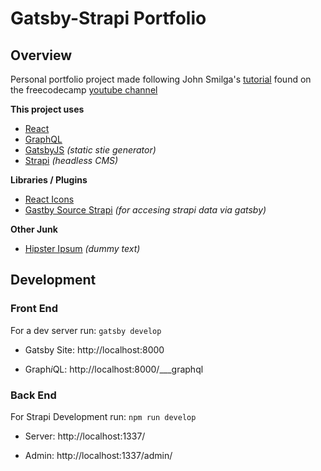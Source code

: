 # Gatsby-Strapi Portfolio

## Overview 
Personal portfolio project made following John Smilga's [tutorial](https://www.youtube.com/watch?v=Oc_ITwxiG-Y&feature=youtu.be) found on the freecodecamp [youtube channel](https://www.youtube.com/channel/UC8butISFwT-Wl7EV0hUK0BQ)

**This project uses**
- [React](https://reactjs.org/) 
- [GraphQL](https://graphql.org/)
- [GatsbyJS](https://www.gatsbyjs.org/) *(static stie generator)*
- [Strapi](https://strapi.io/) *(headless CMS)*

**Libraries / Plugins**
- [React Icons](https://react-icons.github.io/react-icons/)
- [Gastby Source Strapi](https://www.gatsbyjs.org/packages/gatsby-source-strapi/?=strapi) *(for accesing strapi data via gatsby)* 

**Other Junk**
- [Hipster Ipsum](https://hipsum.co/) *(dummy text)*

## Development
### Front End
For a dev server run: `gatsby develop`

- Gatsby Site: http://localhost:8000

- Graph*i*QL: http://localhost:8000/___graphql

### Back End

For Strapi Development run: `npm run develop`

- Server: http://localhost:1337/

- Admin: http://localhost:1337/admin/